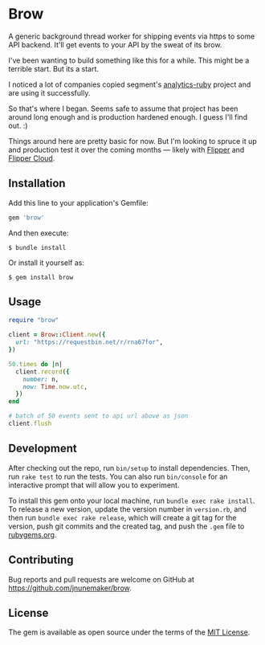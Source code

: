# Brow

A generic background thread worker for shipping events via https to some API backend. It'll get events to your API by the sweat of its brow.

I've been wanting to build something like this for a while. This might be a terrible start. But its a start.

I noticed a lot of companies copied segment's [analytics-ruby](https://github.com/segmentio/analytics-ruby) project and are using it successfully.

So that's where I began. Seems safe to assume that project has been around long enough and is production hardened enough. I guess I'll find out. :)

Things around here are pretty basic for now. But I'm looking to spruce it up and production test it over the coming months &mdash; likely with [Flipper](https://github.com/jnunemaker/flipper) and [Flipper Cloud](https://www.flippercloud.io/?utm_source=brow&utm_medium=web&utm_campaign=readme).

## Installation

Add this line to your application's Gemfile:

```ruby
gem 'brow'
```

And then execute:

    $ bundle install

Or install it yourself as:

    $ gem install brow

## Usage

```ruby
require "brow"

client = Brow::Client.new({
  url: "https://requestbin.net/r/rna67for",
})

50.times do |n|
  client.record({
    number: n,
    now: Time.now.utc,
  })
end

# batch of 50 events sent to api url above as json
client.flush
```

## Development

After checking out the repo, run `bin/setup` to install dependencies. Then, run `rake test` to run the tests. You can also run `bin/console` for an interactive prompt that will allow you to experiment.

To install this gem onto your local machine, run `bundle exec rake install`. To release a new version, update the version number in `version.rb`, and then run `bundle exec rake release`, which will create a git tag for the version, push git commits and the created tag, and push the `.gem` file to [rubygems.org](https://rubygems.org).

## Contributing

Bug reports and pull requests are welcome on GitHub at https://github.com/jnunemaker/brow.

## License

The gem is available as open source under the terms of the [MIT License](https://opensource.org/licenses/MIT).
